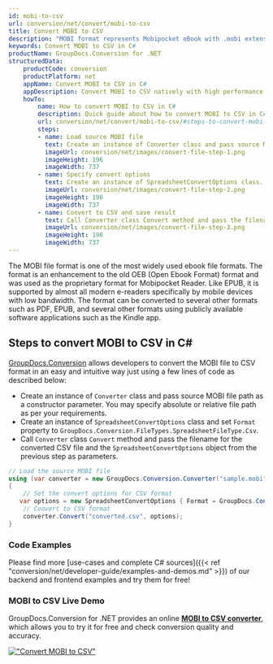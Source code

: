 ```yaml
---
id: mobi-to-csv
url: conversion/net/convert/mobi-to-csv
title: Convert MOBI to CSV
description: "MOBI format represents Mobipocket eBook with .mobi extension. Learn how to convert MOBI to CSV file programmatically in C# language using GroupDocs.Conversion for .NET library."
keywords: Convert MOBI to CSV in C#
productName: GroupDocs.Conversion for .NET
structuredData:
    productCode: conversion
    productPlatform: net
    appName: Convert MOBI to CSV in C#
    appDescription: Convert MOBI to CSV natively with high performance using C# language and server side GroupDocs.Conversion for .NET APIs, without the use of any software like Microsoft or Open Office.
    howTo:
        name: How to convert MOBI to CSV in C# 
        description: Quick guide about how to convert MOBI to CSV in C# with high performance and accuracy.
        url: conversion/net/convert/mobi-to-csv/#steps-to-convert-mobi-to-csv-in-c
        steps:
        - name: Load source MOBI file 
          text: Create an instance of Converter class and pass source MOBI file path as a constructor parameter. You may specify absolute or relative file path as per your requirements. 
          imageUrl: conversion/net/images/convert-file-step-1.png
          imageHeight: 196
          imageWidth: 737
        - name: Specify convert options 
          text: Create an instance of SpreadsheetConvertOptions class.
          imageUrl: conversion/net/images/convert-file-step-2.png
          imageHeight: 196
          imageWidth: 737
        - name: Convert to CSV and save result 
          text: Call Converter class Convert method and pass the filename for the converted HTML file and the SpreadsheetConvertOptions object from the previous step as parameters.
          imageUrl: conversion/net/images/convert-file-step-3.png
          imageHeight: 196
          imageWidth: 737
---
```


The MOBI file format is one of the most widely used ebook file formats. The format is an enhancement to the old OEB (Open Ebook Format) format and was used as the proprietary format for Mobipocket Reader. Like EPUB, it is supported by almost all modern e-readers specifically by mobile devices with low bandwidth. The format can be converted to several other formats such as PDF, EPUB, and several other formats using publicly available software applications such as the Kindle app.

## Steps to convert MOBI to CSV in C#

[GroupDocs.Conversion](https://products.groupdocs.com/conversion/net) allows developers to convert the MOBI file to CSV format in an easy and intuitive way just using a few lines of code as described below:

* Create an instance of `Converter` class and pass source MOBI file path as a constructor parameter. You may specify absolute or relative file path as per your requirements. 
* Create an instance of `SpreadsheetConvertOptions` class and set `Format` property to `GroupDocs.Conversion.FileTypes.SpreadsheetFileType.Csv`.
* Call `Converter` class `Convert` method and pass the filename for the converted CSV file and the `SpreadsheetConvertOptions` object from the previous step as parameters.

```csharp
// Load the source MOBI file
using (var converter = new GroupDocs.Conversion.Converter("sample.mobi"))
{
    // Set the convert options for CSV format
   var options = new SpreadsheetConvertOptions { Format = GroupDocs.Conversion.FileTypes.SpreadsheetFileType.Csv };
    // Convert to CSV format
    converter.Convert("converted.csv", options);
}
```

### Code Examples

Please find more [use-cases and complete C# sources]({{< ref "conversion/net/developer-guide/examples-and-demos.md" >}}) of our backend and frontend examples and try them for free!

### MOBI to CSV Live Demo

GroupDocs.Conversion for .NET provides an online [**MOBI to CSV converter**](https://products.groupdocs.app/conversion/mobi-to-csv), which allows you to try it for free and check conversion quality and accuracy.

[!["Convert MOBI to CSV"](conversion/net/images/convert-to-csv/convert-mobi-to-csv.png)](https://products.groupdocs.app/conversion/mobi-to-csv)